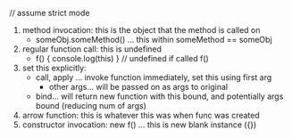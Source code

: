 
// assume strict mode
1. method invocation: this is the object that the method is called on
    * someObj.someMethod() ... this within someMethod == someObj
2. regular function call: this is undefined
    * f() { console.log(this) } // undefined if called f()
3. set this explicitly:
    * call, apply ... invoke function immediately, set this using first arg
        * other args... will be passed on as args to original
    * bind... will return new function with this bound, and potentially args bound (reducing num of args)
4. arrow function: this is whatever this was when func was created
5. constructor invocation: new f() ... this is new blank instance ({})
